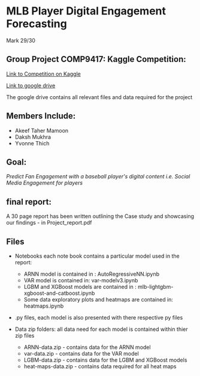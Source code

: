 # MLB Player Digital Engagement Forecasting

Mark 29/30

## Group Project COMP9417: Kaggle Competition:

[Link to Competition on Kaggle](https://www.kaggle.com/c/mlb-player-digital-engagement-forecasting)

[Link to google drive](https://drive.google.com/drive/folders/1eh8ZBC3ZmHNQyqN3aapM5OBH-it_O6Eu?usp=sharing)

The google drive contains all relevant files and data required for the project 

## Members Include:

* Akeef Taher Mamoon 
* Daksh Mukhra  
* Yvonne Thich  

## Goal: 

*Predict Fan Engagement with a baseball player's digital content i.e. Social Media Engagement for players*

## final report: 

A 30 page report has been written outlining the Case study and showcasing our findings - in Project_report.pdf

## Files 
  - Notebooks each note book contains a particular model used in the report: 
    - ARNN model is contained in : AutoRegressiveNN.ipynb
    - VAR model is contained in: var-modelv3.ipynb
    - LGBM and XGBoost models are contained in : mlb-lightgbm-xgboost-and-catboost.ipynb
    - Some data exploratory plots and heatmaps are contained in: heatmaps.ipynb
    
  - .py files, each model is also presented with there respective py files 
  
  - Data zip folders: all data need for each model is contained within thier zip files
    - ARNN-data.zip - contains data for the ARNN model 
    - var-data.zip - contains data for the VAR model 
    - LGBM-data.zip - contains data for the LGBM and XGBoost models
    - heat-maps-data.zip - contains data required for all heat maps 
  
